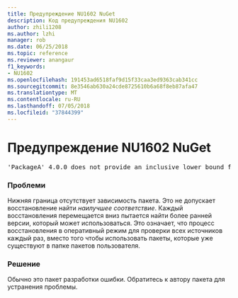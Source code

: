 ```yaml
---
title: Предупреждение NU1602 NuGet
description: Код предупреждения NU1602
author: zhili1208
ms.author: lzhi
manager: rob
ms.date: 06/25/2018
ms.topic: reference
ms.reviewer: anangaur
f1_keywords:
- NU1602
ms.openlocfilehash: 191453ad6518faf9d15f33caa3ed9363cab341cc
ms.sourcegitcommit: 8e3546ab630a24cde8725610b6a68f8eb87afa47
ms.translationtype: MT
ms.contentlocale: ru-RU
ms.lasthandoff: 07/05/2018
ms.locfileid: "37844399"
---
```

# <a name="nuget-warning-nu1602"></a>Предупреждение NU1602 NuGet

<pre>'PackageA' 4.0.0 does not provide an inclusive lower bound for dependency 'PackageB' (> 3.5.0). An approximate best match of 3.6.0 was resolved.</pre>

### <a name="issue"></a>Проблеми
Нижняя граница отсутствует зависимость пакета. Это не допускает восстановление найти *наилучшее соответствие*. Каждый восстановления перемещается вниз пытается найти более ранней версии, который может использоваться. Это означает, что процесс восстановления в оперативный режим для проверки всех источников каждый раз, вместо того чтобы использовать пакеты, которые уже существуют в папке пакетов пользователя.

### <a name="solution"></a>Решение
Обычно это пакет разработки ошибки. Обратитесь к автору пакета для устранения проблемы.
